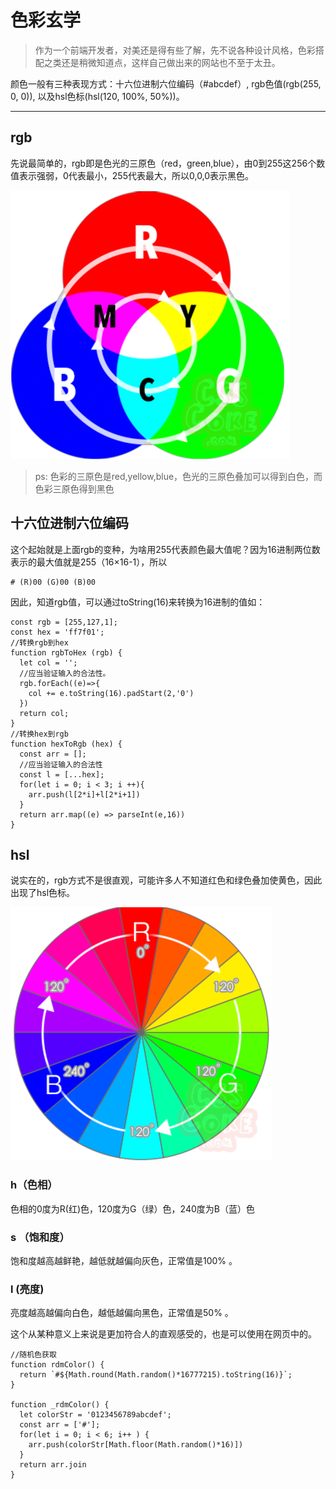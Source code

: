# 色彩玄学

>作为一个前端开发者，对美还是得有些了解，先不说各种设计风格，色彩搭配之类还是稍微知道点，这样自己做出来的网站也不至于太丑。

颜色一般有三种表现方式：十六位进制六位编码（#abcdef）, rgb色值(rgb(255, 0, 0)), 以及hsl色标(hsl(120, 100%, 50%))。

---

## rgb

先说最简单的，rgb即是色光的三原色（red，green,blue），由0到255这256个数值表示强弱，0代表最小，255代表最大，所以0,0,0表示黑色。

![img](../../img/2017062101.png)

>ps: 色彩的三原色是red,yellow,blue，色光的三原色叠加可以得到白色，而色彩三原色得到黑色

## 十六位进制六位编码

这个起始就是上面rgb的变种，为啥用255代表颜色最大值呢？因为16进制两位数表示的最大值就是255（16×16-1），所以

    # (R)00 (G)00 (B)00

因此，知道rgb值，可以通过toString(16)来转换为16进制的值如：

    const rgb = [255,127,1];
    const hex = 'ff7f01';
    //转换rgb到hex
    function rgbToHex (rgb) {
      let col = '';
      //应当验证输入的合法性。
      rgb.forEach((e)=>{
        col += e.toString(16).padStart(2,'0')
      })
      return col;
    }
    //转换hex到rgb
    function hexToRgb (hex) {
      const arr = [];
      //应当验证输入的合法性
      const l = [...hex];
      for(let i = 0; i < 3; i ++){
        arr.push(l[2*i]+l[2*i+1])
      }
      return arr.map((e) => parseInt(e,16))
    }


## hsl

说实在的，rgb方式不是很直观，可能许多人不知道红色和绿色叠加使黄色，因此出现了hsl色标。

![img](../../img/2017062102.png)
### h（色相）

色相的0度为R(红)色，120度为G（绿）色，240度为B（蓝）色

### s （饱和度）

饱和度越高越鲜艳，越低就越偏向灰色，正常值是100% 。

### l (亮度)

亮度越高越偏向白色，越低越偏向黑色，正常值是50% 。

这个从某种意义上来说是更加符合人的直观感受的，也是可以使用在网页中的。


    //随机色获取
    function rdmColor() {
      return `#${Math.round(Math.random()*16777215).toString(16)}`;
    }

    function _rdmColor() {
      let colorStr = '0123456789abcdef';
      const arr = ['#'];
      for(let i = 0; i < 6; i++ ) {
        arr.push(colorStr[Math.floor(Math.random()*16)])
      }
      return arr.join
    }



